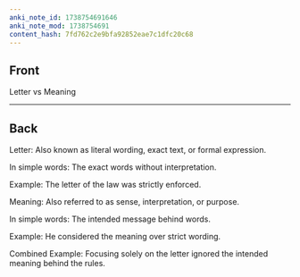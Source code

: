 ```yaml
---
anki_note_id: 1738754691646
anki_note_mod: 1738754691
content_hash: 7fd762c2e9bfa92852eae7c1dfc20c68
---
```


## Front

Letter vs Meaning

<hr/>

## Back

Letter: Also known as literal wording, exact text, or formal expression.  
  
In simple words: The exact words without interpretation.  
  
Example: The letter of the law was strictly enforced.  
  
Meaning: Also referred to as sense, interpretation, or purpose.  
  
In simple words: The intended message behind words.  
  
Example: He considered the meaning over strict wording.  
  
Combined Example: Focusing solely on the letter ignored the intended meaning behind the rules.